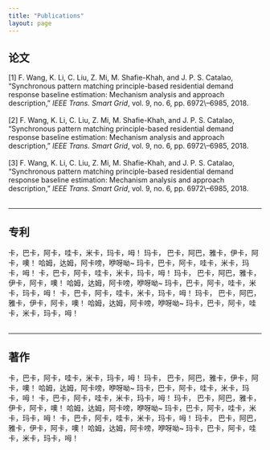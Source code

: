 ```yaml
---
title: "Publications"
layout: page
---
```


## 论文
\[1\]	F\. Wang, K\. Li, C\. Liu, Z\. Mi, M\. Shafie\-Khah, and J\. P\. S\. Catalao, “Synchronous pattern matching principle-based residential demand response baseline estimation: Mechanism analysis and approach description\,” *IEEE Trans\. Smart Grid*\, vol\. 9\, no\. 6\, pp\. 6972\–6985\, 2018\.<br><br>
\[2\]	F\. Wang, K\. Li, C\. Liu, Z\. Mi, M\. Shafie\-Khah, and J\. P\. S\. Catalao, “Synchronous pattern matching principle-based residential demand response baseline estimation: Mechanism analysis and approach description\,” *IEEE Trans\. Smart Grid*\, vol\. 9\, no\. 6\, pp\. 6972\–6985\, 2018\.<br><br>
\[3\]	F\. Wang, K\. Li, C\. Liu, Z\. Mi, M\. Shafie\-Khah, and J\. P\. S\. Catalao, “Synchronous pattern matching principle-based residential demand response baseline estimation: Mechanism analysis and approach description\,” *IEEE Trans\. Smart Grid*\, vol\. 9\, no\. 6\, pp\. 6972\–6985\, 2018\.<br><br>

---

## 专利
卡，巴卡，阿卡，哇卡，米卡，玛卡，呣！ 玛卡， 巴卡，阿巴，雅卡，伊卡，阿卡，噢！ 哈姆，达姆，阿卡嗙，咿呀呦~ 玛卡，巴卡，阿卡，哇卡，米卡，玛卡，呣！
卡，巴卡，阿卡，哇卡，米卡，玛卡，呣！ 玛卡， 巴卡，阿巴，雅卡，伊卡，阿卡，噢！ 哈姆，达姆，阿卡嗙，咿呀呦~ 玛卡，巴卡，阿卡，哇卡，米卡，玛卡，呣！
卡，巴卡，阿卡，哇卡，米卡，玛卡，呣！ 玛卡， 巴卡，阿巴，雅卡，伊卡，阿卡，噢！ 哈姆，达姆，阿卡嗙，咿呀呦~ 玛卡，巴卡，阿卡，哇卡，米卡，玛卡，呣！
<br><br>

---

## 著作
卡，巴卡，阿卡，哇卡，米卡，玛卡，呣！ 玛卡， 巴卡，阿巴，雅卡，伊卡，阿卡，噢！ 哈姆，达姆，阿卡嗙，咿呀呦~ 玛卡，巴卡，阿卡，哇卡，米卡，玛卡，呣！
卡，巴卡，阿卡，哇卡，米卡，玛卡，呣！ 玛卡， 巴卡，阿巴，雅卡，伊卡，阿卡，噢！ 哈姆，达姆，阿卡嗙，咿呀呦~ 玛卡，巴卡，阿卡，哇卡，米卡，玛卡，呣！
卡，巴卡，阿卡，哇卡，米卡，玛卡，呣！ 玛卡， 巴卡，阿巴，雅卡，伊卡，阿卡，噢！ 哈姆，达姆，阿卡嗙，咿呀呦~ 玛卡，巴卡，阿卡，哇卡，米卡，玛卡，呣！
<br><br>
